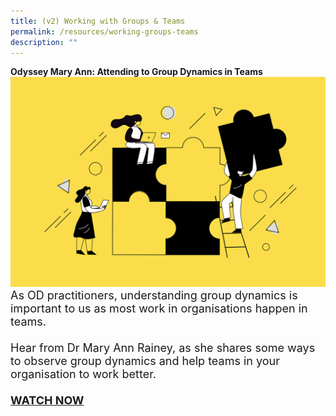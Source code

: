 ```yaml
---
title: (v2) Working with Groups & Teams
permalink: /resources/working-groups-teams
description: ""
---
```

<table><tr><b>Odyssey Mary Ann: Attending to Group Dynamics in Teams</b></tr>
<tr><div class="col is-5"><figure style="margin:0;"><img src="/images/Team%20Development.jpg" alt="employee engagement"></figure>
<div class="col is-7"> <font size="4">As OD practitioners, understanding group dynamics is important to us as most work in organisations happen in teams.<br><br>Hear from Dr Mary Ann Rainey, as she shares some ways to observe group dynamics and help teams in your organisation to work better. <br><br><a href ="https://vimeo.com/130939928"><b>WATCH NOW</b></a></div></tr>
	<br>
	</table>